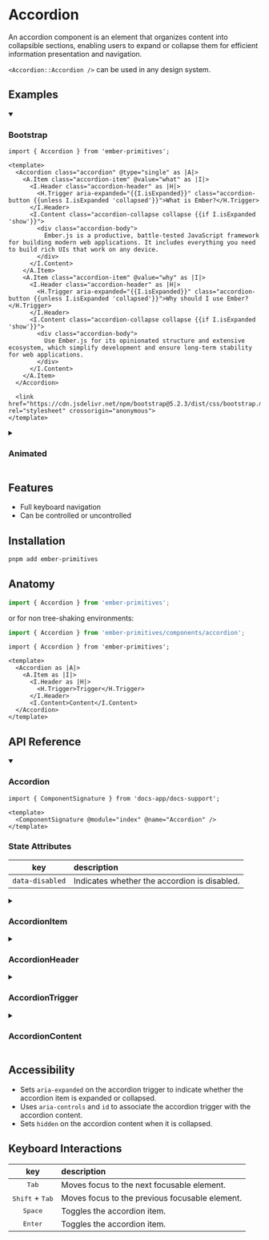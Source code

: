 # Accordion

An accordion component is an element that organizes content into collapsible sections, enabling users to expand or collapse them for efficient information presentation and navigation.

`<Accordion::Accordion />` can be used in any design system.

## Examples

<details open>
<summary><h3>Bootstrap</h3></summary>

```gjs live preview
import { Accordion } from 'ember-primitives';

<template>
  <Accordion class="accordion" @type="single" as |A|>
    <A.Item class="accordion-item" @value="what" as |I|>
      <I.Header class="accordion-header" as |H|>
        <H.Trigger aria-expanded="{{I.isExpanded}}" class="accordion-button {{unless I.isExpanded 'collapsed'}}">What is Ember?</H.Trigger>
      </I.Header>
      <I.Content class="accordion-collapse collapse {{if I.isExpanded 'show'}}">
        <div class="accordion-body">
          Ember.js is a productive, battle-tested JavaScript framework for building modern web applications. It includes everything you need to build rich UIs that work on any device.
        </div>
      </I.Content>
    </A.Item>
    <A.Item class="accordion-item" @value="why" as |I|>
      <I.Header class="accordion-header" as |H|>
        <H.Trigger aria-expanded="{{I.isExpanded}}" class="accordion-button {{unless I.isExpanded 'collapsed'}}">Why should I use Ember?</H.Trigger>
      </I.Header>
      <I.Content class="accordion-collapse collapse {{if I.isExpanded 'show'}}">
        <div class="accordion-body">
          Use Ember.js for its opinionated structure and extensive ecosystem, which simplify development and ensure long-term stability for web applications.
        </div>    
      </I.Content>
    </A.Item>
  </Accordion>

  <link href="https://cdn.jsdelivr.net/npm/bootstrap@5.2.3/dist/css/bootstrap.min.css" rel="stylesheet" crossorigin="anonymous">
</template>
```
</details>

<details>
<summary><h3>Animated</h3></summary>

```gjs live preview
import { Accordion } from 'ember-primitives';

<template>
  <Accordion @type="single" as |A|>
    <A.Item @value="what" as |I|>
      <I.Header as |H|>
        <H.Trigger>What is Ember?</H.Trigger>
      </I.Header>
      <I.Content class="accordion-content">Ember.js is a productive, battle-tested JavaScript framework for building modern web applications. It includes everything you need to build rich UIs that work on any device.</I.Content>
    </A.Item>
    <A.Item @value="why" as |I|>
      <I.Header as |H|>
        <H.Trigger>Why should I use Ember?</H.Trigger>
      </I.Header>
      <I.Content class="accordion-content">Use Ember.js for its opinionated structure and extensive ecosystem, which simplify development and ensure long-term stability for web applications.</I.Content>
    </A.Item>
  </Accordion>

  <style>
    .accordion-content {
      overflow: hidden;
    }

    .accordion-content[data-state="open"] {
      animation: slide-down 0.3s ease-in-out;
    }

    .accordion-content[data-state="closed"] {
      animation: slide-up 0.3s ease-in-out;
    }

    @keyframes slide-down {
      from {
        height: 0;
      }

      to {
        height: var(--accordion-content-height);
      }
    }

    @keyframes slide-up {
      from {
        height: var(--accordion-content-height);
      }

      to {
        height: 0;
      }
    }
  </style>
</template>
```
</details>

## Features

* Full keyboard navigation
* Can be controlled or uncontrolled

## Installation

```bash
pnpm add ember-primitives
```

## Anatomy

```js
import { Accordion } from 'ember-primitives';
```

or for non tree-shaking environments:
```js
import { Accordion } from 'ember-primitives/components/accordion';
```

```gjs
import { Accordion } from 'ember-primitives';

<template>
  <Accordion as |A|>
    <A.Item as |I|>
      <I.Header as |H|>
        <H.Trigger>Trigger</H.Trigger>
      </I.Header>
      <I.Content>Content</I.Content>
  </Accordion>
</template>
```

## API Reference

<details open>
<summary><h3>Accordion</h3></summary>

```gjs live no-shadow
import { ComponentSignature } from 'docs-app/docs-support';

<template>
  <ComponentSignature @module="index" @name="Accordion" />
</template>
```

### State Attributes
| key | description |
| :---: | :----------- |
| `data-disabled` | Indicates whether the accordion is disabled. |
</details>

<details>
<summary><h3>AccordionItem</h3></summary>

```gjs live no-shadow
import { ComponentSignature } from 'docs-app/docs-support';

<template>
  <ComponentSignature @module="index" @name="AccordionItem" />
</template>
```

### State Attributes
| key | description |
| :---: | :----------- |
| `data-state` | "open" or "closed", depending on whether the accordion item is expanded or collapsed. |
| `data-disabled` | Indicates whether the accordion item is disabled. |
</details>

<details>
<summary><h3>AccordionHeader</h3></summary>

```gjs live no-shadow
import { ComponentSignature } from 'docs-app/docs-support';

<template>
  <ComponentSignature @module="index" @name="AccordionHeader" />
</template>
```

### State Attributes
| key | description |
| :---: | :----------- |
| `data-state` | "open" or "closed", depending on whether the accordion item is expanded or collapsed. |
| `data-disabled` | Indicates whether the accordion item is disabled. |
</details>

<details>
<summary><h3>AccordionTrigger</h3></summary>

```gjs live no-shadow
import { ComponentSignature } from 'docs-app/docs-support';

<template>
  <ComponentSignature @module="index" @name="AccordionTrigger" />
</template>
```

### State Attributes
| key | description |
| :---: | :----------- |
| `data-state` | "open" or "closed", depending on whether the accordion item is expanded or collapsed. |
| `data-disabled` | Indicates whether the accordion item is disabled. |
</details>

<details>
<summary><h3>AccordionContent</h3></summary>

```gjs live no-shadow
import { ComponentSignature } from 'docs-app/docs-support';

<template>
  <ComponentSignature @module="index" @name="AccordionContent" />
</template>
```
</details>

## Accessibility

* Sets `aria-expanded` on the accordion trigger to indicate whether the accordion item is expanded or collapsed.
* Uses `aria-controls` and `id` to associate the accordion trigger with the accordion content.
* Sets `hidden` on the accordion content when it is collapsed.

## Keyboard Interactions
| key | description |
| :---: | :----------- |
| <kbd>Tab</kbd> | Moves focus to the next focusable element. |
| <kbd>Shift</kbd> + <kbd>Tab</kbd> | Moves focus to the previous focusable element. |
| <kbd>Space</kbd> | Toggles the accordion item. |
| <kbd>Enter</kbd> | Toggles the accordion item. |

